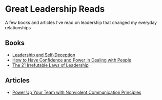 # Great Leadership Reads

A few books and articles I’ve read on leadership that changed my everyday relationships

## Books

- [Leadership and Self-Deception](https://www.amazon.com/gp/product/B00GUPYRUS)
- [How to Have Confidence and Power in Dealing with People](https://www.amazon.com/Have-Confidence-Power-Dealing-People-ebook/dp/B01CXHESLE)
- [The 21 Irrefutable Laws of Leadership](https://www.amazon.com/gp/product/B001ECQK9S)

## Articles

- [Power Up Your Team with Nonviolent Communication Principles](http://firstround.com/review/power-up-your-team-with-nonviolent-communication-principles/)
